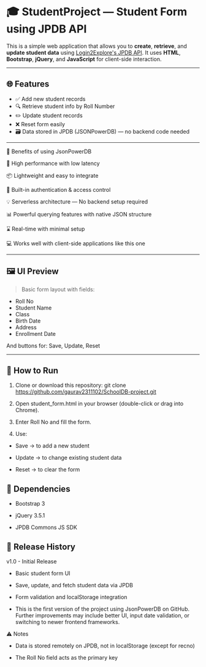 # 🎓 StudentProject — Student Form using JPDB API

This is a simple web application that allows you to **create**, **retrieve**, and **update student data** using [Login2Explore's JPDB API](https://login2explore.com/). It uses **HTML**, **Bootstrap**, **jQuery**, and **JavaScript** for client-side interaction.

---

## 🌐 Features

- ✅ Add new student records
- 🔍 Retrieve student info by Roll Number
- ✏️ Update student records
- ❌ Reset form easily
- 🗃️ Data stored in JPDB (JSONPowerDB) — no backend code needed

---

🌟 Benefits of using JsonPowerDB

  🚀 High performance with low latency

  📦 Lightweight and easy to integrate

  🔐 Built-in authentication & access control

  💡 Serverless architecture — No backend setup required

  📊 Powerful querying features with native JSON structure

  ⌛ Real-time with minimal setup

  💻 Works well with client-side applications like this one

---


## 🖼️ UI Preview

> Basic form layout with fields:
- Roll No
- Student Name
- Class
- Birth Date
- Address
- Enrollment Date

And buttons for: Save, Update, Reset

---

## 🚀 How to Run

1. Clone or download this repository:
   git clone https://github.com/gaurav2311102/SchoolDB-project.git
   
2. Open student_form.html in your browser (double-click or drag into Chrome).
   
3. Enter Roll No and fill the form.

4. Use:

  - Save → to add a new student
  
  - Update → to change existing student data
  
  - Reset → to clear the form 


## 🚀  Dependencies

  - Bootstrap 3
  
  - jQuery 3.5.1
  
  - JPDB Commons JS SDK


## 🚀 Release History
  v1.0 - Initial Release

  - Basic student form UI

  - Save, update, and fetch student data via JPDB

  - Form validation and localStorage integration

  - This is the first version of the project using JsonPowerDB on GitHub. Further improvements may include better UI, input date validation, or switching to newer frontend frameworks.

⚠️ Notes

  - Data is stored remotely on JPDB, not in localStorage (except for recno)
  
  - The Roll No field acts as the primary key


